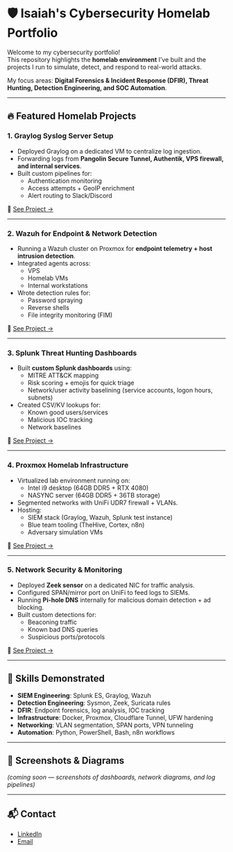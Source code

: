 # 🛡️ Isaiah's Cybersecurity Homelab Portfolio

Welcome to my cybersecurity portfolio!  
This repository highlights the **homelab environment** I’ve built and the projects I run to simulate, detect, and respond to real-world attacks.  

My focus areas: **Digital Forensics & Incident Response (DFIR), Threat Hunting, Detection Engineering, and SOC Automation**.

---

## 🔥 Featured Homelab Projects

### 1. Graylog Syslog Server Setup
- Deployed Graylog on a dedicated VM to centralize log ingestion.  
- Forwarding logs from **Pangolin Secure Tunnel, Authentik, VPS firewall, and internal services**.  
- Built custom pipelines for:
  - Authentication monitoring  
  - Access attempts + GeoIP enrichment  
  - Alert routing to Slack/Discord  

📂 [See Project →](./graylog-homelab)

---

### 2. Wazuh for Endpoint & Network Detection
- Running a Wazuh cluster on Proxmox for **endpoint telemetry + host intrusion detection**.  
- Integrated agents across:
  - VPS
  - Homelab VMs
  - Internal workstations  
- Wrote detection rules for:
  - Password spraying
  - Reverse shells
  - File integrity monitoring (FIM)

📂 [See Project →](./wazuh-homelab)

---

### 3. Splunk Threat Hunting Dashboards
- Built **custom Splunk dashboards** using:
  - MITRE ATT&CK mapping  
  - Risk scoring + emojis for quick triage  
  - Network/user activity baselining (service accounts, logon hours, subnets)  
- Created CSV/KV lookups for:
  - Known good users/services  
  - Malicious IOC tracking  
  - Network baselines  

📂 [See Project →](./splunk-dashboards)

---

### 4. Proxmox Homelab Infrastructure
- Virtualized lab environment running on:
  - Intel i9 desktop (64GB DDR5 + RTX 4080)  
  - NASYNC server (64GB DDR5 + 36TB storage)  
- Segmented networks with UniFi UDR7 firewall + VLANs.  
- Hosting:
  - SIEM stack (Graylog, Wazuh, Splunk test instance)  
  - Blue team tooling (TheHive, Cortex, n8n)  
  - Adversary simulation VMs  

📂 [See Project →](./proxmox-homelab)

---

### 5. Network Security & Monitoring
- Deployed **Zeek sensor** on a dedicated NIC for traffic analysis.  
- Configured SPAN/mirror port on UniFi to feed logs to SIEMs.  
- Running **Pi-hole DNS** internally for malicious domain detection + ad blocking.  
- Built custom detections for:
  - Beaconing traffic  
  - Known bad DNS queries  
  - Suspicious ports/protocols  

📂 [See Project →](./network-monitoring)

---

## 🧰 Skills Demonstrated
- **SIEM Engineering**: Splunk ES, Graylog, Wazuh  
- **Detection Engineering**: Sysmon, Zeek, Suricata rules  
- **DFIR**: Endpoint forensics, log analysis, IOC tracking  
- **Infrastructure**: Docker, Proxmox, Cloudflare Tunnel, UFW hardening  
- **Networking**: VLAN segmentation, SPAN ports, VPN tunneling  
- **Automation**: Python, PowerShell, Bash, n8n workflows  

---

## 📸 Screenshots & Diagrams
*(coming soon — screenshots of dashboards, network diagrams, and log pipelines)*

---

## 📬 Contact
- [LinkedIn](https://linkedin.com/in/yourprofile)  
- [Email](mailto:youremail@example.com)
